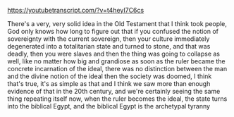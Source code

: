 https://youtubetranscript.com/?v=t4heyI7C6cs

 There's a very, very solid idea in the Old Testament that I think took people, God only knows how long to figure out that if you confused the notion of sovereignty with the current sovereign, then your culture immediately degenerated into a totalitarian state and turned to stone, and that was deadly, then you were slaves and then the thing was going to collapse as well, like no matter how big and grandiose as soon as the ruler became the concrete incarnation of the ideal, there was no distinction between the man and the divine notion of the ideal then the society was doomed, I think that's true, it's as simple as that and I think we saw more than enough evidence of that in the 20th century, and we're certainly seeing the same thing repeating itself now, when the ruler becomes the ideal, the state turns into the biblical Egypt, and the biblical Egypt is the archetypal tyranny